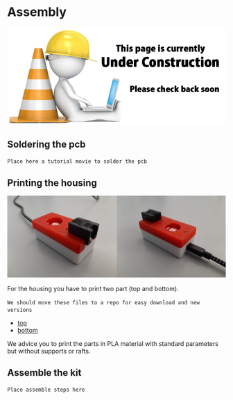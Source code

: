 # Assembly

![UNDER CONSTRUCTION](./images/underconstruction.jpg)

## Soldering the pcb

`Place here a tutorial movie to solder the pcb`

## Printing the housing

![image](./images/afbeelding1.jpg)

For the housing you have to print two part (top and bottom).

`We should move these files to a repo for easy download and new versions`

* [top](/files/top.stl)
* [bottom](/files/bottom.stl)

We advice you to print the parts in PLA material with standard parameters but without supports or rafts.

## Assemble the kit

`Place assemble steps here`